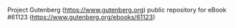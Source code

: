 Project Gutenberg (https://www.gutenberg.org) public repository for
eBook #61123 (https://www.gutenberg.org/ebooks/61123)
